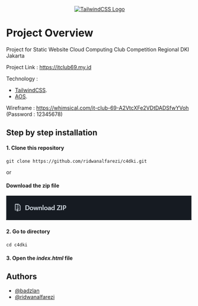 <p align="center"><a href="https://tailwindcss.com/" target="_blank"><img src="https://cdn.cdnlogo.com/logos/t/34/tailwind-css.svg" width="400" alt="TailwindCSS Logo"></a></p>

# Project Overview
Project for Static Website Cloud Computing Club Competition Regional DKI Jakarta

Project Link : https://itclub69.my.id

Technology :
- [TailwindCSS](https://tailwindcss.com/).
- [AOS](https://michalsnik.github.io/aos/).

Wireframe : https://whimsical.com/it-club-69-A2VtcXFe2VDtDADSfwYVoh (Password : 12345678)

## Step by step installation
#### 1. Clone this repository
```
git clone https://github.com/ridwanalfarezi/c4dki.git
```
or 
#### Download the zip file
![download zip](https://github.com/0x1m4o/Industry-Project/blob/main/public/img/image.png)

#### 2. Go to directory 
```
cd c4dki
```

#### 3. Open the <i>index.html</i> file

## Authors
- [@badzlan](https://github.com/badzlan)
- [@ridwanalfarezi](https://github.com/ridwanalfarezi)
